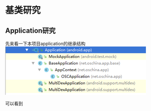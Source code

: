 # 基类研究

## Application研究
先来看一下本项目application的继承结构
![](https://github.com/ainiyiwan/OSChina-v2.9.0/blob/master/png/application.jpg)

可以看到